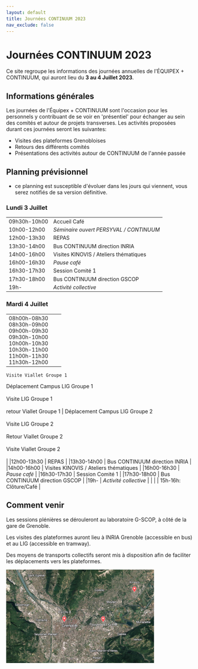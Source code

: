 ```yaml
---
layout: default
title: Journées CONTINUUM 2023
nav_exclude: false
---
```


# Journées CONTINUUM 2023

Ce site regroupe les informations des journées annuelles de l'ÉQUIPEX + CONTINUUM, qui auront lieu du **3 au 4 Juillet 2023**.

## Informations générales
Les journées de l'Équipex + CONTINUUM sont l'occasion pour les personnels y contribuant de se voir en 'présentiel' pour échanger au sein des comités et autour de projets transverses.
Les activités proposées durant ces journées seront les suivantes:

- Visites des plateformes Grenobloises
- Retours des différents comités
- Présentations des activités autour de CONTINUUM de l'année passée


## Planning prévisionnel

- ce planning est susceptible d'évoluer dans les jours qui viennent, vous serez notifiés de sa version définitive.

### Lundi 3 Juillet

| | |
| --- | --- |
|09h30h-10h00 | Accueil Café |
|10h00-12h00 | *Séminaire ouvert PERSYVAL / CONTINUUM* |
|12h00-13h30 | REPAS |
|13h30-14h00 | Bus CONTINUUM direction INRIA |
|14h00-16h00 | Visites KINOVIS / Ateliers thématiques |
|16h00-16h30 | *Pause café* |
|16h30-17h30 | Session Comité 1 |
|17h30-18h00 | Bus CONTINUUM direction GSCOP |
|19h- | *Activité collective* |
### Mardi 4 Juillet

| | | |
| --- | --- | --- | 
|08h00h-08h30 <br> 08h30h-09h00 <br> 09h00h-09h30 <br> 09h30h-10h00 <br> 10h00h-10h30 <br> 10h30h-11h00 <br> 11h00h-11h30 <br> 11h30h-12h00 <br> |
``` 
Visite Viallet Groupe 1 

```
Déplacement Campus LIG Groupe 1 <br> <br> Visite LIG Groupe 1 <br> <br> retour Viallet Groupe 1 | Déplacement Campus LIG Groupe 2 <br> <br> Visite LIG Groupe 2 <br><br> Retour Viallet Groupe 2 <br> <br> Visite Viallet Groupe 2 <br> <br> |
|12h00-13h30 | REPAS |
|13h30-14h00 | Bus CONTINUUM direction INRIA |
|14h00-16h00 | Visites KINOVIS / Ateliers thématiques |
|16h00-16h30 | *Pause café* |
|16h30-17h30 | Session Comité 1 |
|17h30-18h00 | Bus CONTINUUM direction GSCOP |
|19h- | *Activité collective* | |
| | 15h-16h: Clôture/Café |

## Comment venir
Les sessions plénières se dérouleront au laboratoire G-SCOP, à côté de la gare de Grenoble.

Les visites des plateformes auront lieu à INRIA Grenoble (accessible en bus) et au LIG (accessible en tramway).

Des moyens de transports collectifs seront mis à disposition afin de faciliter les déplacements vers les plateformes.

<img src='grenoble.jpg' width='400'>

